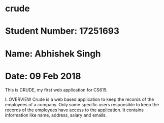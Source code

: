 
# crude
# Student Number: 17251693
# Name: Abhishek Singh
# Date: 09 Feb 2018
This is CRUDE, my first web application for CS615.

I.	OVERVIEW
Crude is a web based application to keep the records of the employees of a company. 
Only some specific users responsible to keep the records of the employees have access to the application. 
It contains information like name, address, salary and emails.
